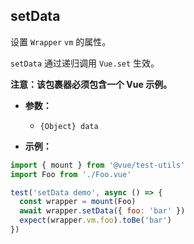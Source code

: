 ## setData

设置 `Wrapper` `vm` 的属性。

`setData` 通过递归调用 `Vue.set` 生效。

**注意：该包裹器必须包含一个 Vue 示例。**

- **参数：**

  - `{Object} data`

- **示例：**

```js
import { mount } from '@vue/test-utils'
import Foo from './Foo.vue'

test('setData demo', async () => {
  const wrapper = mount(Foo)
  await wrapper.setData({ foo: 'bar' })
  expect(wrapper.vm.foo).toBe('bar')
})
```
